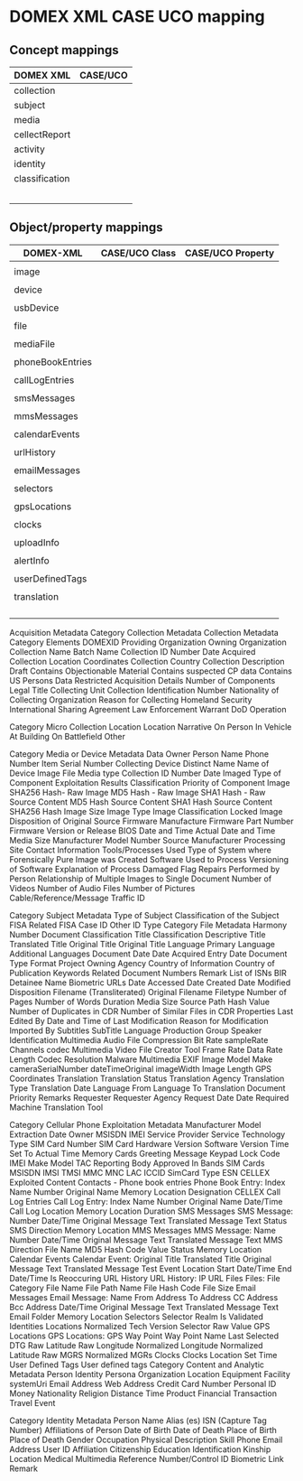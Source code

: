 # DOMEX XML CASE UCO mapping



## Concept mappings
|DOMEX XML|CASE/UCO|
|---|---|
|collection||
|subject||
|media||
|cellectReport||
|activity||
|identity||
|classification||
|||
|||
|||
|||
|||

## Object/property mappings
|DOMEX-XML|CASE/UCO Class|CASE/UCO Property|
|---|---|---|
||||
|image|||
||||
|device|||
||||
|usbDevice|||
||||
|file|||
||||
|mediaFile|||
||||
|phoneBookEntries|||
||||
|callLogEntries|||
||||
|smsMessages|||
||||
|mmsMessages|||
||||
|calendarEvents|||
||||
|urlHistory|||
||||
|emailMessages|||
||||
|selectors|||
||||
|gpsLocations|||
||||
|clocks|||
||||
|uploadInfo|||
||||
|alertInfo|||
||||
|userDefinedTags|||
||||
|translation|||
||||
||||
||||
||||




Acquisition Metadata
Category
Collection Metadata
Collection Metadata Category Elements
DOMEXID
Providing Organization
Owning Organization
Collection Name
Batch Name
Collection ID Number
Date Acquired
Collection Location Coordinates
Collection Country
Collection Description
Draft
Contains Objectionable Material
Contains suspected CP data
Contains US Persons Data
Restricted
Acquisition Details
Number of Components
Legal Title
Collecting Unit Collection Identification Number
Nationality of Collecting Organization
Reason for Collecting
Homeland Security
International Sharing Agreement
Law Enforcement Warrant
DoD Operation



Category
Micro Collection Location
Location Narrative
On Person
In Vehicle
At Building
On Battlefield
Other



Category
Media or Device Metadata
Data Owner
  Person Name
 Phone Number
Item Serial Number
Collecting Device Distinct Name
Name of Device Image File
Media type
Collection ID Number
Date Imaged
Type of Component
Exploitation Results Classification
Priority of Component
Image SHA256 Hash- Raw
Image MD5 Hash - Raw
Image SHA1 Hash - Raw
Source Content MD5 Hash
Source Content SHA1 Hash
Source Content SHA256 Hash
Image Size
Image Type
Image Classification
Locked Image
Disposition of Original Source
Firmware Manufacture
Firmware Part Number
Firmware Version or Release
BIOS Date and Time
Actual Date and Time
Media Size
Manufacturer
Model Number
Source Manufacturer
Processing Site
Contact Information
Tools/Processes Used
Type of System where Forensically Pure Image was Created
Software Used to Process
Versioning of Software
Explanation of Process
Damaged Flag
Repairs Performed by Person
Relationship of Multiple Images to Single Document
Number of Videos
Number of Audio Files
Number of Pictures
Cable/Reference/Message Traffic ID


Category
Subject Metadata
Type of Subject
Classification of the Subject
FISA Related
FISA Case ID
Other ID Type
Category
File Metadata
Harmony Number
Document Classification
Title Classification
Descriptive Title
Translated Title
Original Title
Original Title Language
Primary Language
Additional Languages
Document Date
Date Acquired
Entry Date
Document Type
Format
Project
Owning Agency
Country of Information
Country of Publication
Keywords
Related Document Numbers
Remark
List of ISNs
BIR Detainee Name
Biometric URLs
Date Accessed
Date Created
Date Modified
Disposition
Filename (Transliterated)
Original Filename
Filetype
Number of Pages
Number of Words
Duration
Media
Size
Source Path
Hash Value
Number of Duplicates in CDR
Number of Similar Files in CDR
Properties Last Edited By
Date and Time of Last Modification
Reason for Modification
Imported By
Subtitles
SubTitle Language
Production Group
Speaker Identification
Multimedia Audio File
Compression
Bit Rate
sampleRate
Channels
codec
Multimedia Video File
Creator Tool
Frame Rate
Data Rate
Length
Codec
Resolution
Malware
Multimedia EXIF Image
Model
Make
cameraSerialNumber
dateTimeOriginal
imageWidth
Image Length
GPS Coordinates
Translation
Translation Status
Translation Agency
Translation Type
Translation Date
Language From
Language To
Translation Document
Priority
Remarks
Requester
Requester Agency
Request Date
Date Required
Machine Translation Tool



Category
Cellular Phone Exploitation Metadata
Manufacturer
Model
Extraction Date
Owner
MSISDN
IMEI
Service Provider
Service Technology Type
SIM Card Number
SIM Card
Hardware Version
Software Version
Time Set To
Actual Time
Memory Cards
Greeting Message
Keypad Lock Code
IMEI
Make
Model
TAC
Reporting Body
Approved In
Bands
SIM Cards
MSISDN
IMSI
TMSI
MMC
MNC
LAC
ICCID
SimCard Type
ESN
CELLEX Exploited Content
Contacts - Phone book entries
Phone Book Entry:
Index
Name
Number
Original Name
Memory Location
Designation
CELLEX Call Log Entries
Call Log Entry:
Index
Name
Number
Original Name
Date/Time
Call Log Location
Memory Location
Duration
  SMS Messages
SMS Message:
Number
Date/Time
Original Message Text
Translated Message Text
Status
SMS Direction
Memory Location
MMS Messages
MMS Message:
Name
Number
Date/Time
Original Message Text
Translated Message Text
MMS Direction
File Name
MD5 Hash Code Value
Status
Memory Location
Calendar Events
Calendar Event:
Original Title
Translated Title
Original Message Text
Translated Message Test
Event Location
Start Date/Time
End Date/Time
Is Reoccuring
URL History
URL History:
IP
URL
Files
Files:
File Category
File Name
File Path Name
File Hash Code
File Size
Email Messages
Email Message:
Name
From Address
To Address
CC Address
Bcc Address
Date/Time
Original Message Text
Translated Message Text
Email Folder
Memory Location
Selectors
Selector
Realm
Is Validated
Identities
Locations
Normalized Tech Version
Selector Raw Value
GPS Locations
GPS Locations:
GPS Way Point
Way Point Name
Last Selected DTG
Raw Latitude
Raw Longitude
Normalized Longitude
Normalized Latitude
Raw MGRS
Normalized MGRs
Clocks
Clocks
Location
Set Time
User Defined Tags
User defined tags
Category
Content and Analytic Metadata
Person
Identity
Persona
Organization
Location
Equipment
Facility
systemUri
Email Address
Web Address
Credit Card Number
Personal ID
Money
Nationality
Religion
Distance
Time
Product
Financial Transaction
Travel
Event




Category
Identity Metadata
Person
Name
Alias (es)
ISN (Capture Tag Number)
Affiliations of Person
Date of Birth
Date of Death
Place of Birth
Place of Death
Gender
Occupation
Physical Description
Skill
Phone
Email Address
User ID
Affiliation
Citizenship
Education
Identification
Kinship
Location
Medical
Multimedia
     Reference Number/Control ID
     Biometric Link
     Remark
